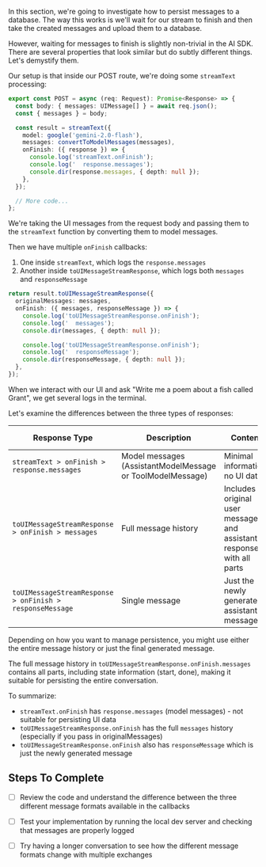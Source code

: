 In this section, we're going to investigate how to persist messages to a database. The way this works is we'll wait for our stream to finish and then take the created messages and upload them to a database.

However, waiting for messages to finish is slightly non-trivial in the AI SDK. There are several properties that look similar but do subtly different things. Let's demystify them.

Our setup is that inside our POST route, we're doing some `streamText` processing:

```ts
export const POST = async (req: Request): Promise<Response> => {
  const body: { messages: UIMessage[] } = await req.json();
  const { messages } = body;

  const result = streamText({
    model: google('gemini-2.0-flash'),
    messages: convertToModelMessages(messages),
    onFinish: ({ response }) => {
      console.log('streamText.onFinish');
      console.log('  response.messages');
      console.dir(response.messages, { depth: null });
    },
  });

  // More code...
};
```

We're taking the UI messages from the request body and passing them to the `streamText` function by converting them to model messages.

Then we have multiple `onFinish` callbacks:

1. One inside `streamText`, which logs the `response.messages`
2. Another inside `toUIMessageStreamResponse`, which logs both `messages` and `responseMessage`

```ts
return result.toUIMessageStreamResponse({
  originalMessages: messages,
  onFinish: ({ messages, responseMessage }) => {
    console.log('toUIMessageStreamResponse.onFinish');
    console.log('  messages');
    console.dir(messages, { depth: null });

    console.log('toUIMessageStreamResponse.onFinish');
    console.log('  responseMessage');
    console.dir(responseMessage, { depth: null });
  },
});
```

When we interact with our UI and ask "Write me a poem about a fish called Grant", we get several logs in the terminal.

Let's examine the differences between the three types of responses:

| Response Type                                            | Description                                                | Content                                                                | Suitability for Persistence                  |
| -------------------------------------------------------- | ---------------------------------------------------------- | ---------------------------------------------------------------------- | -------------------------------------------- |
| `streamText > onFinish > response.messages`              | Model messages (AssistantModelMessage or ToolModelMessage) | Minimal information, no UI data                                        | Not suitable for UI applications             |
| `toUIMessageStreamResponse > onFinish > messages`        | Full message history                                       | Includes original user message and assistant's response with all parts | Ideal for persisting entire conversations    |
| `toUIMessageStreamResponse > onFinish > responseMessage` | Single message                                             | Just the newly generated assistant message                             | Good for persisting only the latest response |

Depending on how you want to manage persistence, you might use either the entire message history or just the final generated message.

The full message history in `toUIMessageStreamResponse.onFinish.messages` contains all parts, including state information (start, done), making it suitable for persisting the entire conversation.

To summarize:

- `streamText.onFinish` has `response.messages` (model messages) - not suitable for persisting UI data
- `toUIMessageStreamResponse.onFinish` has the full `messages` history (especially if you pass in originalMessages)
- `toUIMessageStreamResponse.onFinish` also has `responseMessage` which is just the newly generated message

## Steps To Complete

- [ ] Review the code and understand the difference between the three different message formats available in the callbacks

- [ ] Test your implementation by running the local dev server and checking that messages are properly logged

- [ ] Try having a longer conversation to see how the different message formats change with multiple exchanges
